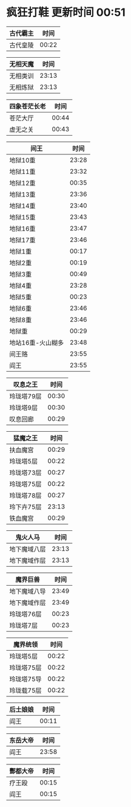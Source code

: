 # 疯狂打鞋 更新时间 00:51

| 古代霸主   | 时间    |
|--------|-------|
| 古代皇陵 | 00:22 |

| 无相天魔   | 时间    |
|--------|-------|
| 无相类训 | 23:13 |
| 无相炼狱 | 23:13 |

| 四象苍茫长老   | 时间    |
|--------|-------|
| 苍茫大厅 | 00:44 |
| 虚无之关 | 00:43 |

| 间王   | 时间    |
|--------|-------|
| 地狱10重 | 23:28 |
| 地狱11重 | 23:32 |
| 地狱12重 | 00:35 |
| 地狱13重 | 23:36 |
| 地狱14重 | 23:40 |
| 地狱15重 | 23:43 |
| 地狱16重 | 23:47 |
| 地狱17重 | 23:46 |
| 地狱1重 | 00:17 |
| 地狱2重 | 00:19 |
| 地狱3重 | 00:49 |
| 地狱4重 | 23:28 |
| 地狱5重 | 00:23 |
| 地狱6重 | 23:46 |
| 地狱8重 | 23:46 |
| 地狱重 | 00:29 |
| 地站16重-火山糊多 | 23:48 |
| 间王赂 | 23:55 |
| 阎王 | 23:55 |

| 叹息之王   | 时间    |
|--------|-------|
| 玲珑塔79层 | 00:30 |
| 玲珑塔9层 | 00:30 |
| 叹息回廊 | 00:29 |

| 猛魔之王   | 时间    |
|--------|-------|
| 扶血魔宫 | 00:29 |
| 玲珑塔5层 | 00:22 |
| 玲珑塔73层 | 00:27 |
| 玲珑塔75层 | 00:22 |
| 玲珑塔78层 | 00:27 |
| 玲下卉75层 | 23:13 |
| 铁血魔宫 | 00:29 |

| 鬼火人马   | 时间    |
|--------|-------|
| 地下魔域八层 | 23:13 |
| 地下魔域作层 | 23:13 |

| 魔界巨兽   | 时间    |
|--------|-------|
| 地下魔域八导 | 23:49 |
| 地下魔域作层 | 23:49 |
| 玲珑塔76层 | 00:23 |
| 玲珑塔7层 | 00:23 |

| 魔界统领   | 时间    |
|--------|-------|
| 玲珑塔5层 | 00:22 |
| 玲珑塔75层 | 00:22 |
| 玲珑塔75导 | 00:22 |
| 玲珑载75层 | 00:22 |

| 后土娘娘   | 时间    |
|--------|-------|
| 阎王 | 00:11 |

| 东岳大帝   | 时间    |
|--------|-------|
| 阎王 | 23:58 |

| 酆都大帝   | 时间    |
|--------|-------|
| 疗王殴 | 00:15 |
| 阎王 | 00:15 |